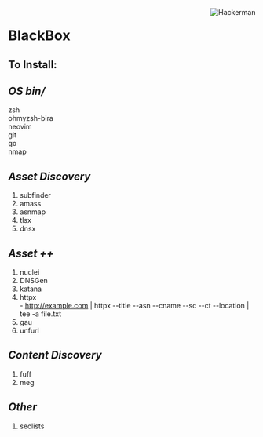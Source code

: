 <picture>
  <source media="(prefers-color-scheme: dark)" srcset="https://emoji.gg/assets/emoji/6084_hackerman.png">
  <source media="(prefers-color-scheme: light)" srcset="https://emoji.gg/assets/emoji/6084_hackerman.png">
  <img align="right" alt="Hackerman" src="https://emoji.gg/assets/emoji/6084_hackerman.png">
</picture>

# **BlackBox**
## To Install:

## *OS bin/* 
zsh  
ohmyzsh-bira  
neovim  
git  
go  
nmap  
 
## *Asset Discovery*
  1. subfinder
  2. amass
  3. asnmap
  4. tlsx
  5. dnsx


## *Asset ++*
  1. nuclei
  2. DNSGen
  3. katana
  4. httpx  
    - http://example.com | httpx --title --asn --cname --sc --ct --location | tee -a file.txt
  5. gau
  6. unfurl

## *Content Discovery*
  1. fuff
  2. meg

## *Other*
  1. seclists
